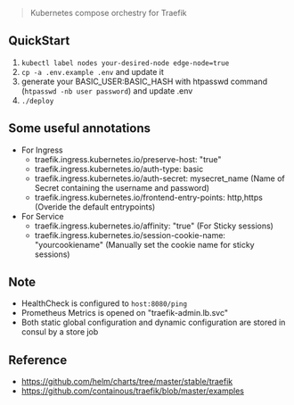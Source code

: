 > Kubernetes compose orchestry for Traefik

## QuickStart
1. `kubectl label nodes your-desired-node edge-node=true`
2. `cp -a .env.example .env` and update it
3. generate your BASIC_USER:BASIC_HASH with htpasswd command (`htpasswd -nb user password`) and update .env
4. `./deploy`

## Some useful annotations
* For Ingress
    - traefik.ingress.kubernetes.io/preserve-host: "true"
    - traefik.ingress.kubernetes.io/auth-type: basic
    - traefik.ingress.kubernetes.io/auth-secret: mysecret_name (Name of Secret containing the username and password)
    - traefik.ingress.kubernetes.io/frontend-entry-points: http,https (Overide the default entrypoints)
* For Service
    - traefik.ingress.kubernetes.io/affinity: "true" (For Sticky sessions)
    - traefik.ingress.kubernetes.io/session-cookie-name: "yourcookiename" (Manually set the cookie name for sticky sessions)

## Note
* HealthCheck is configured to `host:8080/ping`
* Prometheus Metrics is opened on "traefik-admin.lb.svc"
* Both static global configuration and dynamic configuration are stored in consul by a store job

## Reference
* https://github.com/helm/charts/tree/master/stable/traefik
* https://github.com/containous/traefik/blob/master/examples
